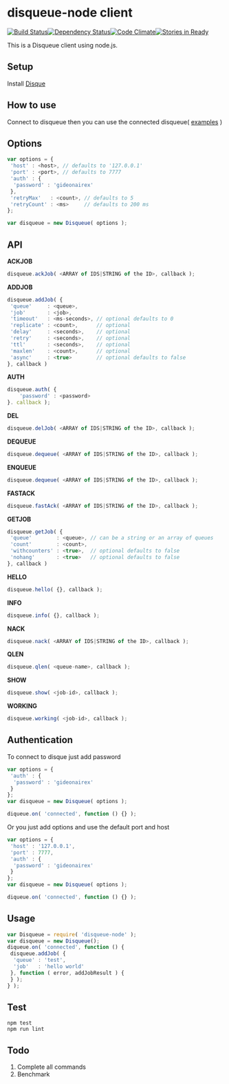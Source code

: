 # disqueue-node client
[![Build Status](https://travis-ci.org/gideonairex/disqueue-node.svg?branch=master)](https://travis-ci.org/gideonairex/disqueue-node)[![Dependency Status](https://david-dm.org/gideonairex/disqueue-node.svg)](https://david-dm.org/gideonairex/disqueue-node)[![Code Climate](https://codeclimate.com/github/gideonairex/disqueue-node/badges/gpa.svg)](https://codeclimate.com/github/gideonairex/disqueue-node)[![Stories in Ready](https://badge.waffle.io/gideonairex/disqueue-node.png?label=ready&title=Ready)](https://waffle.io/gideonairex/disqueue-node)

This is a Disqueue client using node.js.

## Setup
Install [Disque](https://github.com/antirez/disque)

## How to use
Connect to disqueue then you can use the connected disqueue( [examples](https://github.com/gideonairex/disqueue-node/tree/master/example) )

## Options
```javascript
var options = {
 'host' : <host>, // defaults to '127.0.0.1'
 'port' : <port>, // defaults to 7777
 'auth' : {
  'password' : 'gideonairex'
 },
 'retryMax'   : <count>, // defaults to 5
 'retryCount' : <ms>     // defaults to 200 ms
};

var disqueue = new Disqueue( options );
```

## API

__ACKJOB__
```javascript
disqueue.ackJob( <ARRAY of IDS|STRING of the ID>, callback );
```

__ADDJOB__
```javascript
disqueue.addJob( {
 'queue'     : <queue>,
 'job'       : <job>,
 'timeout'   : <ms-seconds>, // optional defaults to 0
 'replicate' : <count>,      // optional
 'delay'     : <seconds>,    // optional
 'retry'     : <seconds>,    // optional
 'ttl'       : <seconds>,    // optional
 'maxlen'    : <count>,      // optional
 'async'     : <true>        // optional defaults to false
}, callback )
```

__AUTH__
```javascript
disqueue.auth( {
	'password' : <password>
}. callback );
```

__DEL__
```javascript
disqueue.delJob( <ARRAY of IDS|STRING of the ID>, callback );
```

__DEQUEUE__
```javascript
disqueue.dequeue( <ARRAY of IDS|STRING of the ID>, callback );
```

__ENQUEUE__
```javascript
disqueue.dequeue( <ARRAY of IDS|STRING of the ID>, callback );
```

__FASTACK__
```javascript
disqueue.fastAck( <ARRAY of IDS|STRING of the ID>, callback );
```

__GETJOB__
```javascript
disqueue.getJob( {
 'queue'        : <queue>, // can be a string or an array of queues
 'count'        : <count>,
 'withcounters' : <true>,  // optional defaults to false
 'nohang'       : <true>   // optional defaults to false
}, callback )
```

__HELLO__
```javascript
disqueue.hello( {}, callback );
```

__INFO__
```javascript
disqueue.info( {}, callback );
```

__NACK__
```javascript
disqueue.nack( <ARRAY of IDS|STRING of the ID>, callback );
```

__QLEN__
```javascript
disqueue.qlen( <queue-name>, callback );
```

__SHOW__
```javascript
disqueue.show( <job-id>, callback );
```

__WORKING__
```javascript
disqueue.working( <job-id>, callback );
```

## Authentication
To connect to disque just add password
```javascript
var options = {
 'auth' : {
  'password' : 'gideonairex'
 }
};
var disqueue = new Disqueue( options );

diqueue.on( 'connected', function () {} );
```
Or you just add options and use the default port and host
```javascript
var options = {
 'host' : '127.0.0.1',
 'port' : 7777,
 'auth' : {
  'password' : 'gideonairex'
 }
};
var disqueue = new Disqueue( options );

diqueue.on( 'connected', function () {} );
```

## Usage
```javascript
var Disqueue = require( 'disqueue-node' );
var disqueue = new Disqueue();
diqueue.on( 'connected', function () {
 disqueue.addJob( {
  'queue' : 'test',
  'job'   : 'hello world'
 }, function ( error, addJobResult ) {
 } );
} );
```

## Test
```
npm test
npm run lint
```

## Todo
1. Complete all commands
2. Benchmark
